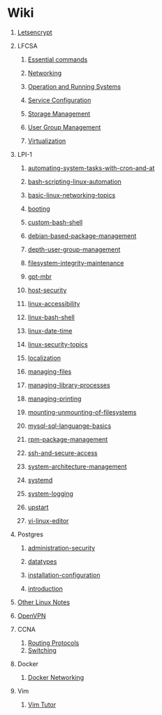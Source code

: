 # Wiki

1. [Letsencrypt](letsencrypt/letsencrypt)

2. LFCSA

    1. [Essential commands](lfcsa/essential-commands)
    
    2. [Networking](lfcsa/networking)
    
    3. [Operation and Running Systems](lfcsa/operation-running-systems)
    
    4. [Service Configuration](lfcsa/service-configuration)
    
    5. [Storage Management](lfcsa/storage-management)
    
    6. [User Group Management](lfcsa/user-group-management)
    
    7. [Virtualization](lfcsa/virtualization)

3. LPI-1

    1. [automating-system-tasks-with-cron-and-at](lpi1/automating-system-tasks-with-cron-and-at)

    2. [bash-scripting-linux-automation](lpi1/bash-scripting-linux-automation)

    3. [basic-linux-networking-topics](lpi1/basic-linux-networking-topics)

    4. [booting](lpi1/booting)

    5. [custom-bash-shell](lpi1/custom-bash-shell)

    6. [debian-based-package-management](lpi1/debian-based-package-management)

    9. [depth-user-group-management](lpi1/depth-user-group-management)

    10. [filesystem-integrity-maintenance](lpi1/filesystem-integrity-maintenance)

    11. [gpt-mbr](lpi1/gpt-mbr)

    12. [host-security](lpi1/host-security)

    13. [linux-accessibility](lpi1/linux-accessibility)

    14. [linux-bash-shell](lpi1/linux-bash-shell)

    15. [linux-date-time](lpi1/linux-date-time)

    16. [linux-security-topics](lpi1/linux-security-topics)

    17. [localization](lpi1/localization)

    18. [managing-files](lpi1/managing-files)

    19. [managing-library-processes](lpi1/managing-library-processes)

    20. [managing-printing](lpi1/managing-printing)

    21. [mounting-unmounting-of-filesystems](lpi1/mounting-unmounting-of-filesystems)

    22. [mysql-sql-languange-basics](lpi1/mysql-sql-languange-basics)

    23. [rpm-package-management](lpi1/rpm-package-management)

    24. [ssh-and-secure-access](lpi1/ssh-and-secure-access)

    25. [system-architecture-management](lpi1/system-architecture-management)

    26. [systemd](lpi1/systemd)

    27. [system-logging](lpi1/system-logging)

    28. [upstart](lpi1/upstart)

    29. [vi-linux-editor](lpi1/vi-linux-editor)

4. Postgres

    1. [administration-security](postgres/administration-security)

    2. [datatypes](postgres/datatypes)

    3. [installation-configuration](postgres/installation-configuration)

    4. [introduction](postgres/introduction)

5. [Other Linux Notes](Linux-Notes)

6. [OpenVPN](networking/openvpn)

7. CCNA
    1. [Routing Protocols](networking/ccna2)
    2. [Switching](networking/ccna3)
8. Docker
    1. [Docker Networking](docker/docker-networking)
9. Vim
    1. [Vim Tutor](vim/vim-tutor)
